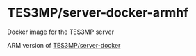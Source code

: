 # TES3MP/server-docker-armhf
Docker image for the TES3MP server

ARM version of [TES3MP/server-docker](https://github.com/TES3MP/server-docker)
